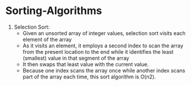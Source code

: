 # Sorting-Algorithms
1. Selection Sort:
   - Given an unsorted array of integer values, selection sort visits each element of the array
   - As it visits an element, it employs a second index to scan the array from the present location to the end while it identifies the least (smallest) value in that segment of 		the array
   - It then swaps that least value with the current value.
   - Because one index scans the array once while another index scans part of the array each time, this sort algorithm is O(n2).
